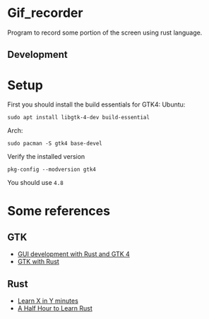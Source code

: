 # Gif_recorder
Program to record some portion of the screen using rust language.

## Development

# Setup

First you should install the build essentials for GTK4:
Ubuntu:
```
sudo apt install libgtk-4-dev build-essential
```

Arch:
```
sudo pacman -S gtk4 base-devel
```

Verify the installed version

```
pkg-config --modversion gtk4
```

You should use `4.8`


# Some references

## GTK
- [GUI development with Rust and GTK 4](https://gtk-rs.org/gtk4-rs/stable/latest/book/introduction.html)
- [GTK with Rust](https://gtk-rs.org/)

## Rust
- [Learn X in Y minutes](https://learnxinyminutes.com/docs/rust/)
- [A Half Hour to Learn Rust](https://fasterthanli.me/articles/a-half-hour-to-learn-rust)

